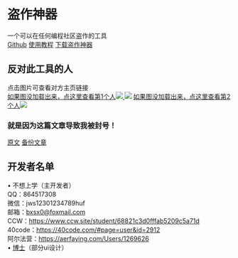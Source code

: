 # 盗作神器
一个可以在任何编程社区盗作的工具  
[Github](https://github.com/431658/scratch-project-downloader)
[使用教程](https://bgithub.xyz/431658/scratch-project-downloader/wiki)
[下载盗作神器](https://bgithub.xyz/431658/scratch-project-downloader/releases/latest/download/user.js)
## 反对此工具的人
点击图片可查看对方主页链接  
[如果图没加载出来，点这里查看第1个人![](https://github.com/user-attachments/assets/45ea90d0-3392-4cdd-906a-5d3ecc16b649) ![](https://github.com/user-attachments/assets/a62529d6-6a3d-4e50-a23e-08d27e1f443f)](https://www.ccw.site/student/67d536733778fc282d63308e)
[如果图没加载出来，点这里查看第2个人![](https://github.com/user-attachments/assets/a71e7012-fb3b-4f24-8f7f-6e3e93062ecf)](https://www.ccw.site/student/6788a5c73778fc282d624110)
### 就是因为这篇文章导致我被封号！
[原文](https://learn.ccw.site/article/98607310-5255-4f2a-ac12-29faacd5deaf)
[备份文章](https://431658.github.io/scratch-project-downloader/html/备份文章1.html)
## 开发者名单
• 不想上学（主开发者）  
QQ：864517308  
微信：jws12301234789huf  
邮箱：bxsx0@foxmail.com  
CCW：https://www.ccw.site/student/68821c3d0fffab5209c5a71d  
40code：https://40code.com/#page=user&id=2912  
阿尔法营：https://aerfaying.com/Users/1269626  
• [博士](https://www.ccw.site/student/6446696ccd8f7f766d0cc43f)（部分ui设计）

